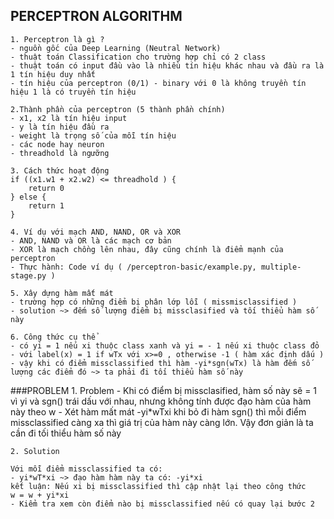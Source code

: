 ## PERCEPTRON ALGORITHM
    1. Perceptron là gì ?
    - nguồn gốc của Deep Learning (Neutral Network)
    - thuật toán Classification cho trường hợp chỉ có 2 class
    - thuật toán có input đầu vào là nhiều tín hiệu khác nhau và đầu ra là 1 tín hiệu duy nhất
    - tín hiệu của perceptron (0/1) - binary với 0 là không truyền tín hiệu 1 là có truyền tín hiệu

    2.Thành phần của perceptron (5 thành phần chính)
    - x1, x2 là tín hiệu input
    - y là tín hiệu đầu ra
    - weight là trọng số của mỗi tín hiệu
    - các node hay neuron
    - threadhold là ngưỡng

    3. Cách thức hoạt động
    if ((x1.w1 + x2.w2) <= threadhold ) {
        return 0
    } else {
        return 1
    }

    4. Ví dụ với mạch AND, NAND, OR và XOR
    - AND, NAND và OR là các mạch cơ bản
    - XOR là mạch chồng lên nhau, đây cũng chính là điểm mạnh của perceptron
    - Thực hành: Code ví dụ ( /perceptron-basic/example.py, multiple-stage.py )

    5. Xây dựng hàm mất mát
    - trường hợp có những điểm bị phân lớp lỗi ( missmisclassified )
    - solution ~> đếm số lượng điểm bị missclasified và tối thiểu hàm số này

    6. Công thức cụ thể
    - có yi = 1 nếu xi thuộc class xanh và yi = - 1 nếu xi thuộc class đỏ
    - với label(x) = 1 if wTx với x>=0 , otherwise -1 ( hàm xác định dấu )
    - vậy khi có điểm missclassified thì hàm -yi*sgn(wTx) là hàm đếm số lượng các điểm đó ~> ta phải đi tối thiểu hàm số này

###PROBLEM
    1. Problem
    - Khi có điểm bị missclasified, hàm số này sẽ = 1 vì yi và sgn() trái dấu với nhau, nhưng không tính được đạo hàm của hàm này theo w 
    - Xét hàm mất mát -yi*wTxi khi bỏ đi hàm sgn() thì mỗi điểm missclassified càng xa thì giá trị của hàm này càng lớn. Vậy đơn giản là ta cần đi tối thiểu hàm số này

    2. Solution

    Với mỗi điểm missclassified ta có:
    - yi*wT*xi ~> đạo hàm hàm này ta có: -yi*xi
    kết luận: Nếu xi bị missclassified thì cập nhật lại theo công thức
    w = w + yi*xi
    - Kiểm tra xem còn điểm nào bị missclassified nếu có quay lại bước 2

    
    


     